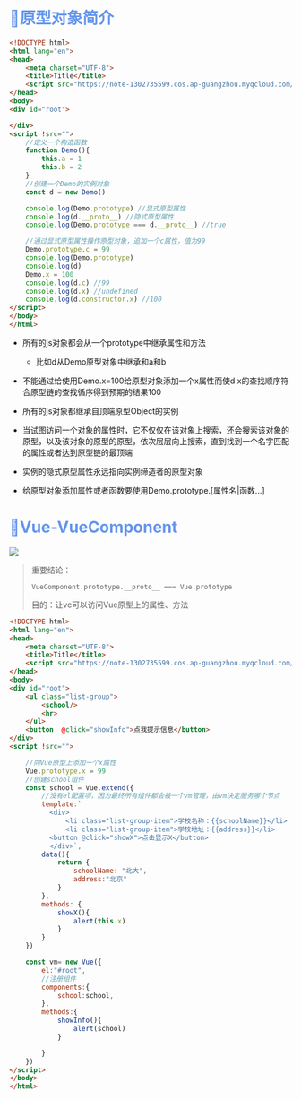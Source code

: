 # <font color='cornflowerblue'>🛴原型对象简介</font>

```html
<!DOCTYPE html>
<html lang="en">
<head>
    <meta charset="UTF-8">
    <title>Title</title>
    <script src="https://note-1302735599.cos.ap-guangzhou.myqcloud.com/VueBase/vue.js"></script>
</head>
<body>
<div id="root">

</div>
<script !src="">
    //定义一个构造函数
    function Demo(){
        this.a = 1
        this.b = 2
    }
    //创建一个Demo的实例对象
    const d = new Demo()

    console.log(Demo.prototype) //显式原型属性
    console.log(d.__proto__) //隐式原型属性
    console.log(Demo.prototype === d.__proto__) //true

    //通过显式原型属性操作原型对象，追加一个c属性，值为99
    Demo.prototype.c = 99
    console.log(Demo.prototype)
    console.log(d)
    Demo.x = 100
    console.log(d.c) //99
    console.log(d.x) //undefined
    console.log(d.constructor.x) //100
</script>
</body>
</html>
```

- 所有的js对象都会从一个prototype中继承属性和方法
  - 比如d从Demo原型对象中继承和a和b

- 不能通过给使用Demo.x=100给原型对象添加一个x属性而使d.x的查找顺序符合原型链的查找循序得到预期的结果100
- 所有的js对象都继承自顶端原型Object的实例
- 当试图访问一个对象的属性时，它不仅仅在该对象上搜索，还会搜索该对象的原型，以及该对象的原型的原型，依次层层向上搜索，直到找到一个名字匹配的属性或者达到原型链的最顶端
- 实例的隐式原型属性永远指向实例缔造者的原型对象
- 给原型对象添加属性或者函数要使用Demo.prototype.[属性名|函数...]

# <font color='cornflowerblue'>🛴Vue-VueComponent</font>

![](https://note-1302735599.cos.ap-guangzhou.myqcloud.com/VueBase/chapter2/Vue-VueComponent.png)

> 重要结论：
>
> `VueComponent.prototype.__proto__ === Vue.prototype`
>
> 目的：让vc可以访问Vue原型上的属性、方法

```html
<!DOCTYPE html>
<html lang="en">
<head>
    <meta charset="UTF-8">
    <title>Title</title>
    <script src="https://note-1302735599.cos.ap-guangzhou.myqcloud.com/VueBase/vue.js"></script>
</head>
<body>
<div id="root">
    <ul class="list-group">
        <school/>
        <hr>
    </ul>
    <button  @click="showInfo">点我提示信息</button>
</div>
<script !src="">

    //向Vue原型上添加一个x属性
    Vue.prototype.x = 99
    //创建school组件
    const school = Vue.extend({
        //没有el配置项，因为最终所有组件都会被一个vm管理，由vm决定服务哪个节点
        template:`
          <div>
              <li class="list-group-item">学校名称：{{schoolName}}</li>
              <li class="list-group-item">学校地址：{{address}}</li>
          <button @click="showX">点击显示X</button>
          </div>`,
        data(){
            return {
                schoolName: "北大",
                address:"北京"
            }
        },
        methods: {
            showX(){
                alert(this.x)
            }
        }
    })

    const vm= new Vue({
        el:"#root",
        //注册组件
        components:{
            school:school,
        },
        methods:{
            showInfo(){
                alert(school)
            }

        }
    })
</script>
</body>
</html>
```
